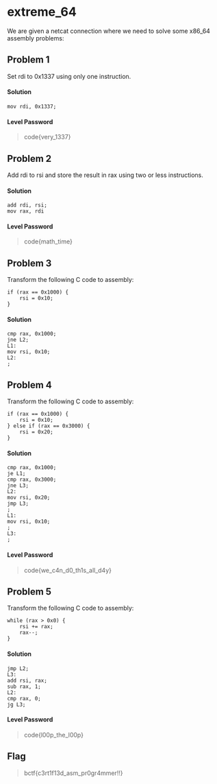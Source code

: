 # extreme_64

We are given a netcat connection where we need to solve some x86_64 assembly problems:

## Problem 1
Set rdi to 0x1337 using only one instruction.

#### Solution 

```
mov rdi, 0x1337;
```

#### Level Password
> code{very_1337}

## Problem 2
Add rdi to rsi and store the result in rax using two or less instructions.

#### Solution 

```
add rdi, rsi;
mov rax, rdi
```

#### Level Password

> code{math_time}

## Problem 3
Transform the following C code to assembly:
```
if (rax == 0x1000) {
	rsi = 0x10;
}
```

#### Solution 

```
cmp rax, 0x1000;
jne L2;
L1:
mov rsi, 0x10;
L2:
;
```

## Problem 4
Transform the following C code to assembly:
```
if (rax == 0x1000) {
	rsi = 0x10;
} else if (rax == 0x3000) {
	rsi = 0x20;
}
```

#### Solution 

```
cmp rax, 0x1000;
je L1;
cmp rax, 0x3000;
jne L3;
L2:
mov rsi, 0x20;
jmp L3;
;
L1:
mov rsi, 0x10;
;
L3:
;
```

#### Level Password

> code{we_c4n_d0_th1s_all_d4y}

## Problem 5
Transform the following C code to assembly:
```
while (rax > 0x0) {
	rsi += rax;
	rax--;
}
```

#### Solution

```
jmp L2;
L3:
add rsi, rax;
sub rax, 1;
L2:
cmp rax, 0;
jg L3;
```

#### Level Password
> code{l00p_the_l00p}

## Flag

> bctf{c3rt1f13d_asm_pr0gr4mmer!!}
